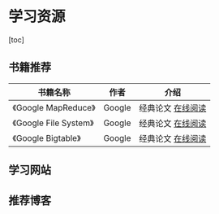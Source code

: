 # 学习资源

[toc]

## 书籍推荐

| 书籍名称               | 作者   | 介绍                                                         |
| ---------------------- | ------ | ------------------------------------------------------------ |
| 《Google MapReduce》   | Google | 经典论文 [在线阅读](https://github.com/pengshuangbao/documents/blob/master/bigdata/Google-MapReduce%E4%B8%AD%E6%96%87%E7%89%88_1.0.pdf) |
| 《Google File System》 | Google | 经典论文 [在线阅读](https://github.com/pengshuangbao/documents/blob/master/bigdata/Google-File-System%E4%B8%AD%E6%96%87%E7%89%88_1.0.pdf) |
| 《Google Bigtable》    | Google | 经典论文 [在线阅读](https://github.com/pengshuangbao/documents/blob/master/bigdata/Google-Bigtable%E4%B8%AD%E6%96%87%E7%89%88_1.0.pdf) |

## 学习网站



## 推荐博客

